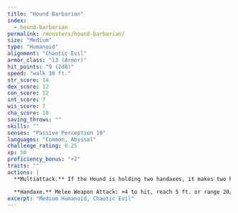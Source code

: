 ```yaml
---
title: "Hound Barbarian"
index:
  - hound-barbarian
permalink: /monsters/hound-barbarian/
size: "Medium"
type: "Humanoid"
alignment: "Chaotic Evil"
armor_class: "13 (Armor)"
hit_points: "9 (2d8)"
speed: "walk 30 ft."
str_score: 14
dex_score: 12
con_score: 12
int_score: 7
wis_score: 7
cha_score: 10
saving_throws: ""
skills: ""
senses: "Passive Perception 10"
languages: "Common, Abyssal"
challenge_rating: 0.25
xp: 50
proficiency_bonus: "+2"
traits: ""
actions: |
  **Multiattack.** If the Hound is holding two handaxes, it makes two handaxe attacks.

  **Handaxe.** Melee Weapon Attack: +4 to hit, reach 5 ft. or range 20/60 ft., one target. Hit: 5 (1d6 + 2) slashing damage.
excerpt: "Medium Humanoid, Chaotic Evil"
---
```

